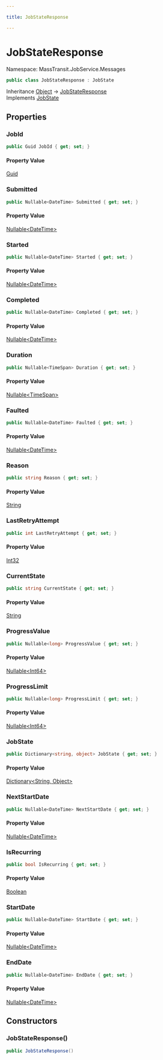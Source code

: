 ```yaml
---

title: JobStateResponse

---
```


# JobStateResponse

Namespace: MassTransit.JobService.Messages

```csharp
public class JobStateResponse : JobState
```

Inheritance [Object](https://learn.microsoft.com/en-us/dotnet/api/system.object) → [JobStateResponse](../masstransit-jobservice-messages/jobstateresponse)<br/>
Implements [JobState](../../masstransit-abstractions/masstransit-contracts-jobservice/jobstate)

## Properties

### **JobId**

```csharp
public Guid JobId { get; set; }
```

#### Property Value

[Guid](https://learn.microsoft.com/en-us/dotnet/api/system.guid)<br/>

### **Submitted**

```csharp
public Nullable<DateTime> Submitted { get; set; }
```

#### Property Value

[Nullable\<DateTime\>](https://learn.microsoft.com/en-us/dotnet/api/system.nullable-1)<br/>

### **Started**

```csharp
public Nullable<DateTime> Started { get; set; }
```

#### Property Value

[Nullable\<DateTime\>](https://learn.microsoft.com/en-us/dotnet/api/system.nullable-1)<br/>

### **Completed**

```csharp
public Nullable<DateTime> Completed { get; set; }
```

#### Property Value

[Nullable\<DateTime\>](https://learn.microsoft.com/en-us/dotnet/api/system.nullable-1)<br/>

### **Duration**

```csharp
public Nullable<TimeSpan> Duration { get; set; }
```

#### Property Value

[Nullable\<TimeSpan\>](https://learn.microsoft.com/en-us/dotnet/api/system.nullable-1)<br/>

### **Faulted**

```csharp
public Nullable<DateTime> Faulted { get; set; }
```

#### Property Value

[Nullable\<DateTime\>](https://learn.microsoft.com/en-us/dotnet/api/system.nullable-1)<br/>

### **Reason**

```csharp
public string Reason { get; set; }
```

#### Property Value

[String](https://learn.microsoft.com/en-us/dotnet/api/system.string)<br/>

### **LastRetryAttempt**

```csharp
public int LastRetryAttempt { get; set; }
```

#### Property Value

[Int32](https://learn.microsoft.com/en-us/dotnet/api/system.int32)<br/>

### **CurrentState**

```csharp
public string CurrentState { get; set; }
```

#### Property Value

[String](https://learn.microsoft.com/en-us/dotnet/api/system.string)<br/>

### **ProgressValue**

```csharp
public Nullable<long> ProgressValue { get; set; }
```

#### Property Value

[Nullable\<Int64\>](https://learn.microsoft.com/en-us/dotnet/api/system.nullable-1)<br/>

### **ProgressLimit**

```csharp
public Nullable<long> ProgressLimit { get; set; }
```

#### Property Value

[Nullable\<Int64\>](https://learn.microsoft.com/en-us/dotnet/api/system.nullable-1)<br/>

### **JobState**

```csharp
public Dictionary<string, object> JobState { get; set; }
```

#### Property Value

[Dictionary\<String, Object\>](https://learn.microsoft.com/en-us/dotnet/api/system.collections.generic.dictionary-2)<br/>

### **NextStartDate**

```csharp
public Nullable<DateTime> NextStartDate { get; set; }
```

#### Property Value

[Nullable\<DateTime\>](https://learn.microsoft.com/en-us/dotnet/api/system.nullable-1)<br/>

### **IsRecurring**

```csharp
public bool IsRecurring { get; set; }
```

#### Property Value

[Boolean](https://learn.microsoft.com/en-us/dotnet/api/system.boolean)<br/>

### **StartDate**

```csharp
public Nullable<DateTime> StartDate { get; set; }
```

#### Property Value

[Nullable\<DateTime\>](https://learn.microsoft.com/en-us/dotnet/api/system.nullable-1)<br/>

### **EndDate**

```csharp
public Nullable<DateTime> EndDate { get; set; }
```

#### Property Value

[Nullable\<DateTime\>](https://learn.microsoft.com/en-us/dotnet/api/system.nullable-1)<br/>

## Constructors

### **JobStateResponse()**

```csharp
public JobStateResponse()
```
